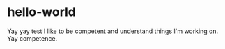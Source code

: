 # hello-world
Yay yay test
I like to be competent and understand things I'm working on. Yay competence. 
